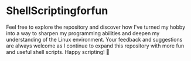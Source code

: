 # ShellScriptingforfun
Feel free to explore the repository and discover how I've turned my hobby into a way to sharpen my programming abilities and deepen my understanding of the Linux environment. Your feedback and suggestions are always welcome as I continue to expand this repository with more fun and useful shell scripts. Happy scripting! 🚀
